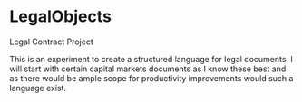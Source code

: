 LegalObjects
============

Legal Contract Project

This is an experiment to create a structured language for legal documents. I will start with certain capital markets documents as I know these best and as there would be ample scope for productivity improvements would such a language exist.
